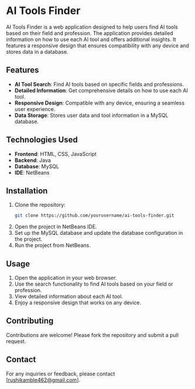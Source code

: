 # AI Tools Finder

AI Tools Finder is a web application designed to help users find AI tools based on their field and profession. The application provides detailed information on how to use each AI tool and offers additional insights. It features a responsive design that ensures compatibility with any device and stores data in a database.

## Features
- **AI Tool Search**: Find AI tools based on specific fields and professions.
- **Detailed Information**: Get comprehensive details on how to use each AI tool.
- **Responsive Design**: Compatible with any device, ensuring a seamless user experience.
- **Data Storage**: Stores user data and tool information in a MySQL database.

## Technologies Used
- **Frontend**: HTML, CSS, JavaScript
- **Backend**: Java
- **Database**: MySQL
- **IDE**: NetBeans

## Installation
1. Clone the repository:
    ```bash
    git clone https://github.com/yourusername/ai-tools-finder.git
    ```
2. Open the project in NetBeans IDE.
3. Set up the MySQL database and update the database configuration in the project.
4. Run the project from NetBeans.

## Usage
1. Open the application in your web browser.
2. Use the search functionality to find AI tools based on your field or profession.
3. View detailed information about each AI tool.
4. Enjoy a responsive design that works on any device.

## Contributing
Contributions are welcome! Please fork the repository and submit a pull request.


## Contact
For any inquiries or feedback, please contact [rushikamble462@gmail.com].

